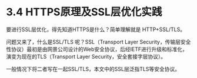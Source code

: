 # 3.4 HTTPS原理及SSL层优化实践

要进行SSL层优化，得先知道HTTPS是什么？简单理解就是 HTTP+SSL/TLS。

问题又来了，什么是SSL/TLS 呢？SSL（Transport Layer Security，传输层安全性协议）最初是由网景公司设计的Web安全协议，后经IETF进行升级和标准化，演变为现在的TLS（Transport Layer Security，安全套接字层协议）。

一般情况下将二者写在一起SSL/TLS，本文中的SSL层泛指TLS等安全协议。
